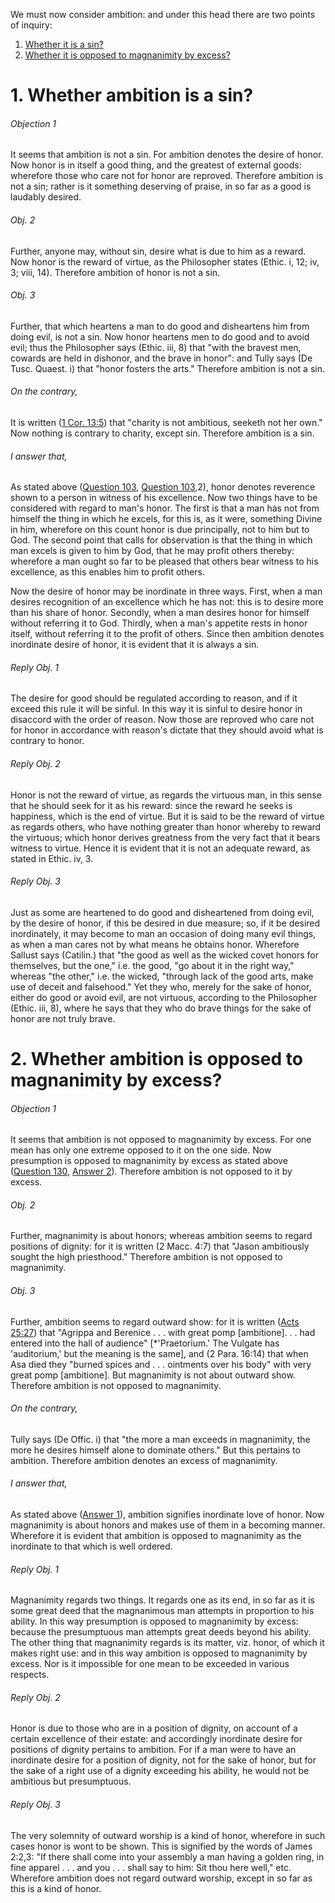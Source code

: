We must now consider ambition: and under this head there are two points of inquiry:  

1. [ Whether it is a sin?](#1.%20Whether%20ambition%20is%20a%20sin?)
2. [ Whether it is opposed to magnanimity by excess?](#2.%20Whether%20ambition%20is%20opposed%20to%20magnanimity%20by%20excess?)



# 1. Whether ambition is a sin? 

###### Objection 1
It seems that ambition is not a sin. For ambition denotes the desire of honor. Now honor is in itself a good thing, and the greatest of external goods: wherefore those who care not for honor are reproved. Therefore ambition is not a sin; rather is it something deserving of praise, in so far as a good is laudably desired.  

###### Obj. 2
Further, anyone may, without sin, desire what is due to him as a reward. Now honor is the reward of virtue, as the Philosopher states (Ethic. i, 12; iv, 3; viii, 14). Therefore ambition of honor is not a sin.  

###### Obj. 3
Further, that which heartens a man to do good and disheartens him from doing evil, is not a sin. Now honor heartens men to do good and to avoid evil; thus the Philosopher says (Ethic. iii, 8) that "with the bravest men, cowards are held in dishonor, and the brave in honor": and Tully says (De Tusc. Quaest. i) that "honor fosters the arts." Therefore ambition is not a sin.  

###### On the contrary,
It is written ([1 Cor. 13:5](http://bible.gospelcom.net/bible?1+Cor++13:5)) that "charity is not ambitious, seeketh not her own." Now nothing is contrary to charity, except sin. Therefore ambition is a sin.  

###### I answer that,
As stated above ([Question 103](../../92.%20Vices%20Opposed%20to%20Religion%20(23)/103.%20Parts%20of%20Observance%20and%20Ordinary%20Vice%20(7)/103.%20Dulia.md), [Question 103](../../92.%20Vices%20Opposed%20to%20Religion%20(23)/103.%20Parts%20of%20Observance%20and%20Ordinary%20Vice%20(7)/103.%20Dulia.md),2), honor denotes reverence shown to a person in witness of his excellence. Now two things have to be considered with regard to man's honor. The first is that a man has not from himself the thing in which he excels, for this is, as it were, something Divine in him, wherefore on this count honor is due principally, not to him but to God. The second point that calls for observation is that the thing in which man excels is given to him by God, that he may profit others thereby: wherefore a man ought so far to be pleased that others bear witness to his excellence, as this enables him to profit others.  

Now the desire of honor may be inordinate in three ways. First, when a man desires recognition of an excellence which he has not: this is to desire more than his share of honor. Secondly, when a man desires honor for himself without referring it to God. Thirdly, when a man's appetite rests in honor itself, without referring it to the profit of others. Since then ambition denotes inordinate desire of honor, it is evident that it is always a sin.  

###### Reply Obj. 1
The desire for good should be regulated according to reason, and if it exceed this rule it will be sinful. In this way it is sinful to desire honor in disaccord with the order of reason. Now those are reproved who care not for honor in accordance with reason's dictate that they should avoid what is contrary to honor.  

###### Reply Obj. 2
Honor is not the reward of virtue, as regards the virtuous man, in this sense that he should seek for it as his reward: since the reward he seeks is happiness, which is the end of virtue. But it is said to be the reward of virtue as regards others, who have nothing greater than honor whereby to reward the virtuous; which honor derives greatness from the very fact that it bears witness to virtue. Hence it is evident that it is not an adequate reward, as stated in Ethic. iv, 3.  

###### Reply Obj. 3
Just as some are heartened to do good and disheartened from doing evil, by the desire of honor, if this be desired in due measure; so, if it be desired inordinately, it may become to man an occasion of doing many evil things, as when a man cares not by what means he obtains honor. Wherefore Sallust says (Catilin.) that "the good as well as the wicked covet honors for themselves, but the one," i.e. the good, "go about it in the right way," whereas "the other," i.e. the wicked, "through lack of the good arts, make use of deceit and falsehood." Yet they who, merely for the sake of honor, either do good or avoid evil, are not virtuous, according to the Philosopher (Ethic. iii, 8), where he says that they who do brave things for the sake of honor are not truly brave.  




# 2. Whether ambition is opposed to magnanimity by excess? 

###### Objection 1
It seems that ambition is not opposed to magnanimity by excess. For one mean has only one extreme opposed to it on the one side. Now presumption is opposed to magnanimity by excess as stated above ([Question 130](130.%20Presumption.md), [Answer 2](130.%20Presumption.md#2.%20Whether%20presumption%20is%20opposed%20to%20magnanimity%20by%20excess?%20)). Therefore ambition is not opposed to it by excess.

###### Obj. 2
Further, magnanimity is about honors; whereas ambition seems to regard positions of dignity: for it is written (2 Macc. 4:7) that "Jason ambitiously sought the high priesthood." Therefore ambition is not opposed to magnanimity.  

###### Obj. 3
Further, ambition seems to regard outward show: for it is written ([Acts 25:27](http://bible.gospelcom.net/bible?Acts+25:27)) that "Agrippa and Berenice . . . with great pomp \[ambitione\]. . . had entered into the hall of audience" \[\*'Praetorium.' The Vulgate has 'auditorium,' but the meaning is the same\], and (2 Para. 16:14) that when Asa died they "burned spices and . . . ointments over his body" with very great pomp \[ambitione\]. But magnanimity is not about outward show. Therefore ambition is not opposed to magnanimity.  

###### On the contrary,
Tully says (De Offic. i) that "the more a man exceeds in magnanimity, the more he desires himself alone to dominate others." But this pertains to ambition. Therefore ambition denotes an excess of magnanimity.  

###### I answer that,
As stated above ([Answer 1](#1.%20Whether%20ambition%20is%20a%20sin?%20)), ambition signifies inordinate love of honor. Now magnanimity is about honors and makes use of them in a becoming manner. Wherefore it is evident that ambition is opposed to magnanimity as the inordinate to that which is well ordered.  

###### Reply Obj. 1
Magnanimity regards two things. It regards one as its end, in so far as it is some great deed that the magnanimous man attempts in proportion to his ability. In this way presumption is opposed to magnanimity by excess: because the presumptuous man attempts great deeds beyond his ability. The other thing that magnanimity regards is its matter, viz. honor, of which it makes right use: and in this way ambition is opposed to magnanimity by excess. Nor is it impossible for one mean to be exceeded in various respects.  

###### Reply Obj. 2
Honor is due to those who are in a position of dignity, on account of a certain excellence of their estate: and accordingly inordinate desire for positions of dignity pertains to ambition. For if a man were to have an inordinate desire for a position of dignity, not for the sake of honor, but for the sake of a right use of a dignity exceeding his ability, he would not be ambitious but presumptuous.  

###### Reply Obj. 3
The very solemnity of outward worship is a kind of honor, wherefore in such cases honor is wont to be shown. This is signified by the words of James 2:2,3: "If there shall come into your assembly a man having a golden ring, in fine apparel . . . and you . . . shall say to him: Sit thou here well," etc. Wherefore ambition does not regard outward worship, except in so far as this is a kind of honor.